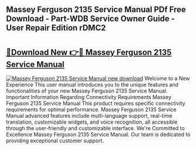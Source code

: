 ## Massey Ferguson 2135 Service Manual PDf Free Download - Part-WDB Service Owner Guide - User Repair Edition rDMC2

# <h2><a href="http://bc88273.oget.top/?id=Massey+Ferguson+2135+Service+Manual">🔗Download New 👉🔴 Massey Ferguson 2135 Service Manual</a></h2>

[![Massey Ferguson 2135 Service Manual new download](https://i.imgur.com/5g1atiW.png)](http://bc88273.oget.top/?id=Massey+Ferguson+2135+Service+Manual)
Welcome to a New Experience This user manual introduces you to the unique features and functionalities of your new Massey Ferguson 2135 Service Manual. Important Information Regarding Connectivity Requirements Massey Ferguson 2135 Service Manual This product requires specific connectivity requirements for optimal performance. Massey Ferguson 2135 Service Manual advanced features include multi-language support, real-time translation, customizable widgets, and voice recognition, all accessible through the user-friendly and customizable interface. We're Committed to Excellence Massey Ferguson 2135 Service Manual. Our team is dedicated to providing exceptional customer support.
